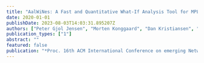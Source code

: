 ```yaml
---
title: "AalWiNes: A Fast and Quantitative What-If Analysis Tool for MPLS Networks"
date: 2020-01-01
publishDate: 2023-08-03T14:03:31.895207Z
authors: ["Peter Gjol Jensen", "Morten Konggaard", "Dan Kristiansen", "Stefan Schmid", "Bernhard Clemens Schrenk", "Jiri Srba"]
publication_types: ["1"]
abstract: ""
featured: false
publication: "*Proc. 16th ACM International Conference on emerging Networking EXperiments and Technologies (CoNEXT)*"
---
```


